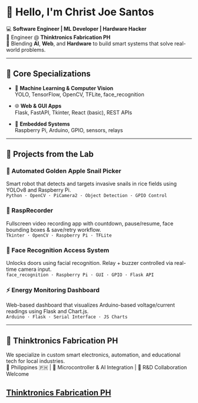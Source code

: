 # 👋 Hello, I'm Christ Joe Santos

💻 **Software Engineer | ML Developer | Hardware Hacker**  
🏢 Engineer @ **Thinktronics Fabrication PH**  
🌱 Blending **AI**, **Web**, and **Hardware** to build smart systems that solve real-world problems.

---

## 🧠 Core Specializations

- 🤖 **Machine Learning & Computer Vision**  
  YOLO, TensorFlow, OpenCV, TFLite, face_recognition

- 🌐 **Web & GUI Apps**  
  Flask, FastAPI, Tkinter, React (basic), REST APIs

- 🧰 **Embedded Systems**  
  Raspberry Pi, Arduino, GPIO, sensors, relays

---

## 🚀 Projects from the Lab

### 🐌 Automated Golden Apple Snail Picker  
Smart robot that detects and targets invasive snails in rice fields using YOLOv8 and Raspberry Pi.  
`Python · OpenCV · PiCamera2 · Object Detection · GPIO Control`

### 🎥 RaspRecorder  
Fullscreen video recording app with countdown, pause/resume, face bounding boxes & save/retry workflow.  
`Tkinter · OpenCV · Raspberry Pi · TFLite`

### 🔐 Face Recognition Access System  
Unlocks doors using facial recognition. Relay + buzzer controlled via real-time camera input.  
`face_recognition · Raspberry Pi · GUI · GPIO · Flask API`


### ⚡ Energy Monitoring Dashboard  
Web-based dashboard that visualizes Arduino-based voltage/current readings using Flask and Chart.js.  
`Arduino · Flask · Serial Interface · JS Charts`

---

## 🏢 Thinktronics Fabrication PH  
We specialize in custom smart electronics, automation, and educational tech for local industries.  
📍 Philippines 🇵🇭 | 🔧 Microcontroller & AI Integration | 🤝 R&D Collaboration Welcome

[Thinktronics Fabrication PH](https://www.facebook.com/thinktronicsfab)
---

<!---
## 📈 GitHub Stats  
![Stats](https://github-readme-stats.vercel.app/api?username=christjoesantos&show_icons=true&theme=tokyonight)

---

## 📫 Let's Connect
- 📧 you@example.com  
- 🔗 [LinkedIn](https://linkedin.com/in/yourname)  
- 🛠️ [Thinktronics Fabrication PH](https://www.facebook.com/thinktronics.ph) *(or website if available)*  
- 🌐 [Portfolio (optional)](https://yourportfolio.com)

---

> 🔍 “Build useful things. Share what you learn. Empower others.”  
->
